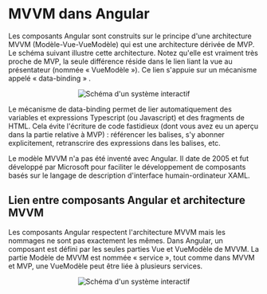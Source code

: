 # MVVM dans Angular

Les composants Angular sont construits sur le principe d'une architecture MVVM (Modèle-Vue-VueModèle) qui est une architecture dérivée de MVP. Le schéma suivant illustre cette architecture. Notez qu'elle est vraiment très proche de MVP, la seule différence réside dans le lien liant la vue au présentateur (nommée « VueModèle »). Ce lien s'appuie sur un mécanisme appelé « data-binding » . 

<div style="text-align:center">
    <img src   = "assets/archi/schema_VI-2_vue_g.png"
         alt   = "Schéma d'un système interactif"
         style = "max-width: min(100%, 714px);"
         />
</div>

Le mécanisme de data-binding permet de lier automatiquement des variables et expressions Typescript (ou Javascript) et des fragments de HTML. Cela évite l'écriture de code fastidieux (dont vous avez eu un aperçu dans la partie relative à MVP) : référencer les balises, s'y abonner explicitement, retranscrire des expressions dans les balises, etc.

Le modèle MVVM n'a pas été inventé avec Angular. Il date de 2005 et fut développé par Microsoft pour faciliter le développement de composants basés sur le langage de description d'interface humain-ordinateur XAML.

## Lien entre composants Angular et architecture MVVM

Les composants Angular respectent l'architecture MVVM mais les nommages ne sont pas exactement les mêmes. Dans Angular, un composant est défini par les seules parties Vue et VueModèle de MVVM. La partie Modèle de MVVM est nommée « service », tout comme dans MVVM et MVP, une VueModèle peut être liée à plusieurs services.

<div style="text-align:center">
    <img src   = "assets/archi/schema_VI.3.1_Plan_de_travail_1.png"
         alt   = "Schéma d'un système interactif"
         style = "max-width: min(100%, 797px);"
         />
</div>
